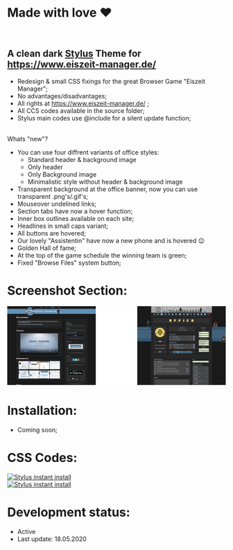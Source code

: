 # Made with love ❤
<br>

## A clean dark <a href="https://add0n.com/stylus.html">Stylus</a> Theme for https://www.eiszeit-manager.de/

 - Redesign & small CSS fixings for the great Browser Game "Eiszeit Manager";
 - No advantages/disadvantages;
 - All rights at https://www.eiszeit-manager.de/ ;
 - All CCS codes available in the source folder;
 - Stylus main codes use @include for a silent update function;
<br><br>

 Whats "new"?
 - You can use four diffrent variants of office styles:
   - Standard header & background image
   - Only header
   - Only Background image
   - Minimalistic style without header & background image
 - Transparent background at the office banner, now you can use transparent .png's/.gif's;
 - Mouseover undelined links;
 - Section tabs have now a hover function;
 - Inner box outlines available on each site;
 - Headlines in small caps variant;
 - All buttons are hovered;
 - Our lovely "Assistentin" have now a new phone and is hovered 😉
 - Golden Hall of fame;
 - At the top of the game schedule the winning team is green;
 - Fixed "Browse Files" system button;

# Screenshot Section:
<p align="center">
 <a href="https://github.com/MadameSolette/Stylus/tree/master/eiszeit-manager.de/screenshot-section"><img src="https://raw.githubusercontent.com/MadameSolette/Stylus/master/eiszeit-manager.de/screenshot-section/images/preview-thumb.png" /></a>
</p>

# Installation:
 - Coming soon;

# CSS Codes:
[![Stylus instant install](https://img.shields.io/badge/eiszeit%20manager-%20Dark%20Main%20Page%20-282828.svg?style=popout&logoColor=29FDFD&labelColor=606060&logo=Stylus)](https://raw.githubusercontent.com/MadameSolette/Stylus/master/eiszeit-manager.de/dark-main.css)<br>
[![Stylus instant install](https://img.shields.io/badge/eiszeit%20manager-%20Dark%20Büro-282828.svg?style=popout&logoColor=29FDFD&labelColor=606060&logo=Stylus)](https://raw.githubusercontent.com/MadameSolette/Stylus/master/eiszeit-manager.de/dark-buero.css)

# Development status:
 - Active
 - Last update: 18.05.2020
